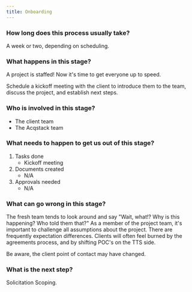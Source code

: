 ```yaml
---
title: Onboarding
---
```


### How long does this process usually take?
A week or two, depending on scheduling.

### What happens in this stage?
A project is staffed! Now it's time to get everyone up to speed.

Schedule a kickoff meeting with the client to introduce them to the team, discuss the project, and establish next steps.

### Who is involved in this stage? 

- The client team
- The Acqstack team

### What needs to happen to get us out of this stage? 
1. Tasks done
	- Kickoff meeting
2. Documents created
	- N/A
3. Approvals needed
	- N/A

### What can go wrong in this stage? 
The fresh team tends to look around and say "Wait, what!? Why is this happening? Who told them that?" As a member of the project team, it's important to challenge all assumptions about the project. There are frequently expectation differences. Clients will often feel burned by the agreements process, and by shifting POC's on the TTS side. 

Be aware, the client point of contact may have changed. 

### What is the next step?
Solicitation Scoping.

